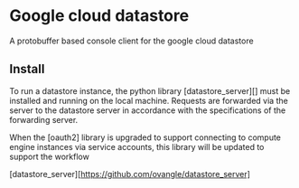 # Google cloud datastore #

A protobuffer based console client for the google cloud datastore

## Install ##

To run a datastore instance, the python library [datastore_server][]
must be installed and running on the local machine. Requests
are forwarded via the server to the datastore server in accordance
with the specifications of the forwarding server.

When the [oauth2] library is upgraded to support connecting to compute
engine instances via service accounts, this library will be updated
to support the workflow

[datastore_server][https://github.com/ovangle/datastore_server]